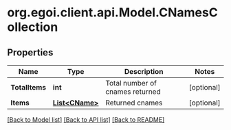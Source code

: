 
# org.egoi.client.api.Model.CNamesCollection

## Properties

Name | Type | Description | Notes
------------ | ------------- | ------------- | -------------
**TotalItems** | **int** | Total number of cnames returned | [optional] 
**Items** | [**List&lt;CName&gt;**](CName.md) | Returned cnames | [optional] 

[[Back to Model list]](../README.md#documentation-for-models)
[[Back to API list]](../README.md#documentation-for-api-endpoints)
[[Back to README]](../README.md)

